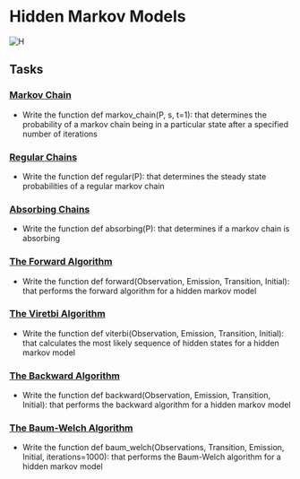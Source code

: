 # Hidden Markov Models

![H](https://miro.medium.com/max/800/1*0xjHjL19uK0d6llcEJ0Z0w.png)

## Tasks

### [Markov Chain](./0-markov_chain.py)
- Write the function def markov_chain(P, s, t=1): that determines the probability of a markov chain being in a particular state after a specified number of iterations

### [Regular Chains](./1-regular.py)
- Write the function def regular(P): that determines the steady state probabilities of a regular markov chain

### [Absorbing Chains](./2-absorbing.py)
- Write the function def absorbing(P): that determines if a markov chain is absorbing

### [The Forward Algorithm](./3-forward.py)
- Write the function def forward(Observation, Emission, Transition, Initial): that performs the forward algorithm for a hidden markov model

### [The Viretbi Algorithm](./4-viterbi.py)
- Write the function def viterbi(Observation, Emission, Transition, Initial): that calculates the most likely sequence of hidden states for a hidden markov model

### [The Backward Algorithm](./5-backward.py)
- Write the function def backward(Observation, Emission, Transition, Initial): that performs the backward algorithm for a hidden markov model

### [The Baum-Welch Algorithm](./6-baum_welch.py)
- Write the function def baum_welch(Observations, Transition, Emission, Initial, iterations=1000): that performs the Baum-Welch algorithm for a hidden markov model
